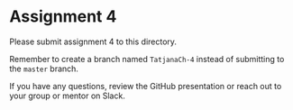 # Assignment 4

Please submit assignment 4 to this directory.

Remember to create a branch named `TatjanaCh-4` 
instead of submitting to the `master` branch.

If you have any questions, review the GitHub presentation or reach
out to your group or mentor on Slack.
